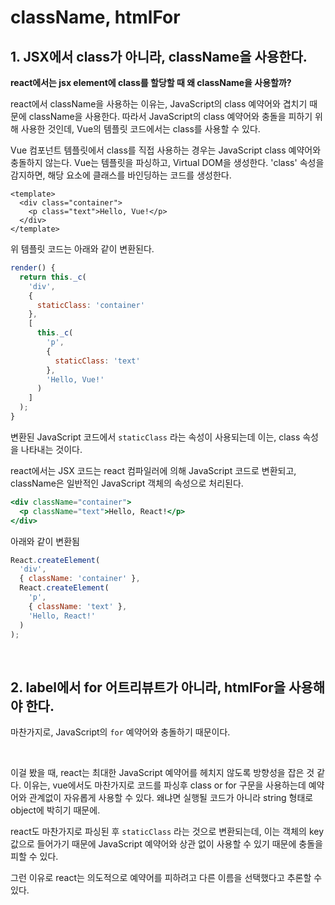 # className, htmlFor



## 1. JSX에서 class가 아니라, className을 사용한다.

**react에서는 jsx element에 class를 할당할 때 왜 className을 사용할까?**

react에서 className을 사용하는 이유는, JavaScript의 class 예약어와 겹치기 때문에 className을 사용한다. 따라서 JavaScript의 class 예약어와 충돌을 피하기 위해 사용한 것인데, Vue의 템플릿 코드에서는 class를 사용할 수 있다.

Vue 컴포넌트 템플릿에서 class를 직접 사용하는 경우는 JavaScript class 예약어와 충돌하지 않는다. Vue는 템플릿을 파싱하고, Virtual DOM을 생성한다. 'class' 속성을 감지하면, 해당 요소에 클래스를 바인딩하는 코드를 생성한다.

```vue
<template>
  <div class="container">
    <p class="text">Hello, Vue!</p>
  </div>
</template>
```

 위 템플릿 코드는 아래와 같이 변환된다.

```js
render() {
  return this._c(
    'div',
    {
      staticClass: 'container'
    },
    [
      this._c(
        'p',
        {
          staticClass: 'text'
        },
        'Hello, Vue!'
      )
    ]
  );
}
```

변환된 JavaScript 코드에서 `staticClass` 라는 속성이 사용되는데 이는, class 속성을 나타내는 것이다.

react에서는 JSX 코드는 react 컴파일러에 의해 JavaScript 코드로 변환되고, className은 일반적인 JavaScript 객체의 속성으로 처리된다.

```jsx
<div className="container">
  <p className="text">Hello, React!</p>
</div>
```

아래와 같이 변환됨

```js
React.createElement(
  'div',
  { className: 'container' },
  React.createElement(
    'p',
    { className: 'text' },
    'Hello, React!'
  )
);
```

<br/>

## 2. label에서 for 어트리뷰트가 아니라, htmlFor을 사용해야 한다.

마찬가지로, JavaScript의 `for` 예약어와 충돌하기 때문이다.

<br/>

이걸 봤을 때, react는 최대한 JavaScript 예약어를 헤치지 않도록 방향성을 잡은 것 같다. 이유는, vue에서도 마찬가지로 코드를 파싱후 class or for 구문을 사용하는데 예약어와 관계없이 자유롭게 사용할 수 있다. 왜냐면 실행될 코드가 아니라 string 형태로 object에 박히기 때문에.

react도 마찬가지로 파싱된 후  `staticClass` 라는 것으로 변환되는데, 이는 객체의 key 값으로 들어가기 때문에 JavaScript 예약어와 상관 없이 사용할 수 있기 때문에 충돌을 피할 수 있다.

그런 이유로 react는 의도적으로 예약어를 피하려고 다른 이름을 선택했다고 추론할 수 있다.